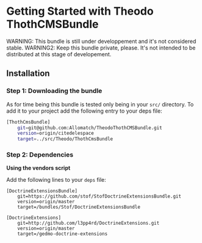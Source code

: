 Getting Started with Theodo ThothCMSBundle
==========================================

WARNING: This bundle is still under developpement and it's not considered stable.
WARNING2: Keep this bundle private, please. It's not intended to be distributed
at this stage of developement.

## Installation

### Step 1: Downloading the bundle
As for time being this bundle is tested only being in your `src/` directory.
To add it to your project add the following entry to your deps file:

``` bash
[ThothCmsBundle]
    git=git@github.com:Allomatch/TheodoThothCMSBundle.git
    version=origin/citedelespace
    target=../src/Theodo/ThothCmsBundle
```

### Step 2: Dependencies

**Using the vendors script**

Add the following lines to your `deps` file:
```
[DoctrineExtensionsBundle]
    git=https://github.com/stof/StofDoctrineExtensionsBundle.git
    version=origin/master
    target=/bundles/Stof/DoctrineExtensionsBundle

[DoctrineExtensions]
    git=http://github.com/l3pp4rd/DoctrineExtensions.git
    version=origin/master
    target=/gedmo-doctrine-extensions
```